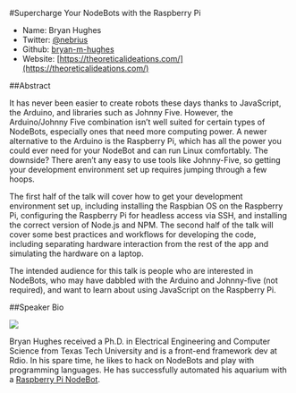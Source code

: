 #Supercharge Your NodeBots with the Raspberry Pi

* Name: Bryan Hughes
* Twitter: [@nebrius](https://twitter.com/nebrius/)
* Github: [bryan-m-hughes](https://github.com/bryan-m-hughes)
* Website: [https://theoreticalideations.com/](https://theoreticalideations.com/)

##Abstract

It has never been easier to create robots these days thanks to JavaScript, the Arduino, and libraries such as Johnny Five. However, the Arduino/Johnny Five combination isn’t well suited for certain types of NodeBots, especially ones that need more computing power. A newer alternative to the Arduino is the Raspberry Pi, which has all the power you could ever need for your NodeBot and can run Linux comfortably. The downside? There aren’t any easy to use tools like Johnny-Five, so getting your development environment set up requires jumping through a few hoops.

The first half of the talk will cover how to get your development environment set up, including installing the Raspbian OS on the Raspberry Pi, configuring the Raspberry Pi for headless access via SSH, and installing the correct version of Node.js and NPM. The second half of the talk will cover some best practices and workflows for developing the code, including separating hardware interaction from the rest of the app and simulating the hardware on a laptop.

The intended audience for this talk is people who are interested in NodeBots, who may have dabbled with the Arduino and Johnny-five (not required), and want to learn about using JavaScript on the Raspberry Pi.

##Speaker Bio

![](http://static.theoreticalideations.com/me.jpg)

Bryan Hughes received a Ph.D. in Electrical Engineering and Computer Science from Texas Tech University and is a front-end framework dev at Rdio. In his spare time, he likes to hack on NodeBots and play with programming languages. He has successfully automated his aquarium with a [Raspberry Pi NodeBot](https://github.com/bryan-m-hughes/aquarium-control).
